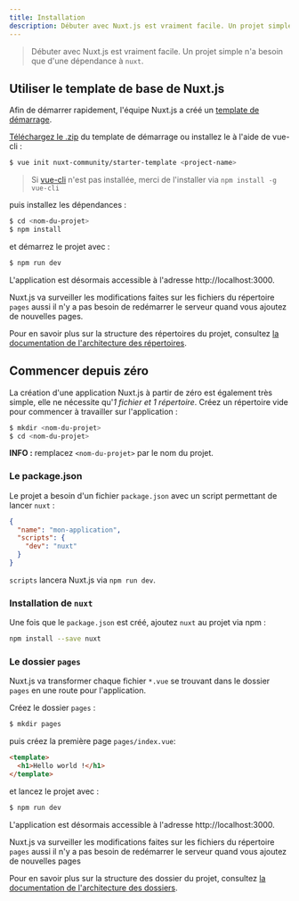 ```yaml
---
title: Installation
description: Débuter avec Nuxt.js est vraiment facile. Un projet simple n'a besoin que d'une dépendance à `nuxt`.
---
```


> Débuter avec Nuxt.js est vraiment facile. Un projet simple n'a besoin que d'une dépendance à `nuxt`.

## Utiliser le template de base de Nuxt.js

Afin de démarrer rapidement, l'équipe Nuxt.js a créé un [template de démarrage](https://github.com/nuxt-community/starter-template).

[Téléchargez le .zip](https://github.com/nuxt-community/starter-template/archive/master.zip) du template de démarrage ou installez le à l'aide de vue-cli :

```bash
$ vue init nuxt-community/starter-template <project-name>
```

> Si [vue-cli](https://github.com/vuejs/vue-cli) n'est pas installée, merci de l'installer via `npm install -g vue-cli`

puis installez les dépendances :

```bash
$ cd <nom-du-projet>
$ npm install
```

et démarrez le projet avec :
```bash
$ npm run dev
```
L'application est désormais accessible à l'adresse http://localhost:3000.

<p class="Alert">Nuxt.js va surveiller les modifications faites sur les fichiers du répertoire <code>pages</code> aussi il n'y a pas besoin de redémarrer le serveur quand vous ajoutez de nouvelles pages.</p>

Pour en savoir plus sur la structure des répertoires du projet, consultez [la documentation de l'architecture des répertoires](/guide/directory-structure).

## Commencer depuis zéro

La création d'une application Nuxt.js à partir de zéro est également très simple, elle ne nécessite qu'*1 fichier et 1 répertoire*. Créez un répertoire vide pour commencer à travailler sur l'application :

```bash
$ mkdir <nom-du-projet>
$ cd <nom-du-projet>
```

<p class="Alert Alert--nuxt-green"><b>INFO :</b> remplacez <code>&lt;nom-du-projet&gt;</nom-du-projet></code> par le nom du projet.</p>

### Le package.json

Le projet a besoin d'un fichier `package.json` avec un script permettant de lancer `nuxt` :
```json
{
  "name": "mon-application",
  "scripts": {
    "dev": "nuxt"
  }
}
```
`scripts` lancera Nuxt.js via `npm run dev`.

### Installation de `nuxt`

Une fois que le `package.json` est créé, ajoutez `nuxt` au projet via npm :
```bash
npm install --save nuxt
```

### Le dossier `pages`

Nuxt.js va transformer chaque fichier `*.vue` se trouvant dans le dossier `pages` en une route pour l'application.

Créez le dossier `pages` :
```bash
$ mkdir pages
```

puis créez la première page `pages/index.vue`:
```html
<template>
  <h1>Hello world !</h1>
</template>
```

et lancez le projet avec :
```bash
$ npm run dev
```
L'application est désormais accessible à l'adresse http://localhost:3000.

<p class="Alert">Nuxt.js va surveiller les modifications faites sur les fichiers du répertoire <code>pages</code> aussi il n'y a pas besoin de redémarrer le serveur quand vous ajoutez de nouvelles pages</p>

Pour en savoir plus sur la structure des dossier du projet, consultez [la documentation de l'architecture des dossiers](/guide/directory-structure).
